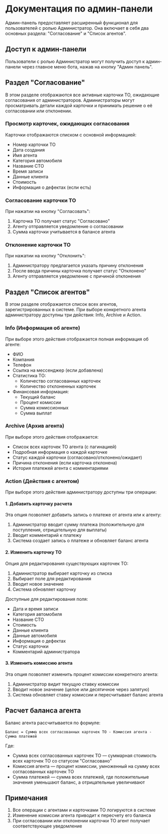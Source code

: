 # Документация по админ-панели

Админ-панель предоставляет расширенный функционал для пользователей с ролью Администратор. Она включает в себя два основных раздела: "Согласование" и "Список агентов".

## Доступ к админ-панели

Пользователи с ролью Администратор могут получить доступ к админ-панели через главное меню бота, нажав на кнопку "Админ панель".

## Раздел "Согласование"

В этом разделе отображаются все активные карточки ТО, ожидающие согласования от администраторов. Администраторы могут просматривать детали каждой карточки и принимать решение о её согласовании или отклонении.

### Просмотр карточек, ожидающих согласования

Карточки отображаются списком с основной информацией:
- Номер карточки ТО
- Дата создания
- Имя агента
- Категория автомобиля
- Название СТО
- Время записи
- Данные клиента
- Стоимость
- Информация о дефектах (если есть)

### Согласование карточки ТО

При нажатии на кнопку "Согласовать":
1. Карточка ТО получает статус "Согласовано"
2. Агенту отправляется уведомление о согласовании
3. Сумма карточки учитывается в балансе агента

### Отклонение карточки ТО

При нажатии на кнопку "Отклонить":
1. Администратору предлагается указать причину отклонения
2. После ввода причины карточка получает статус "Отклонено"
3. Агенту отправляется уведомление с причиной отклонения

## Раздел "Список агентов"

В этом разделе отображается список всех агентов, зарегистрированных в системе. При выборе конкретного агента администратору доступны три действия: Info, Archive и Action.

### Info (Информация об агенте)

При выборе этого действия отображается полная информация об агенте:
- ФИО
- Компания
- Телефон
- Ссылка на мессенджер (если добавлена)
- Статистика ТО:
  - Количество согласованных карточек
  - Количество отклоненных карточек
- Финансовая информация:
  - Текущий баланс
  - Процент комиссии
  - Сумма комиссионных
  - Сумма выплат

### Archive (Архив агента)

При выборе этого действия отображается:
- Список всех карточек ТО агента (с пагинацией)
- Подробная информация о каждой карточке
- Статус каждой карточки (согласовано/отклонено/ожидает)
- Причина отклонения (если карточка отклонена)
- История платежей агента с комментариями

### Action (Действия с агентом)

При выборе этого действия администратору доступны три операции:

#### 1. Добавить карточку расчета

Эта опция позволяет добавить запись о платеже от агента или к агенту:
1. Администратор вводит сумму платежа (положительную для поступления, отрицательную для выплаты)
2. Вводит комментарий к платежу
3. Система создает запись о платеже и обновляет баланс агента

#### 2. Изменить карточку ТО

Опция для редактирования существующих карточек ТО:
1. Администратор выбирает карточку из списка
2. Выбирает поле для редактирования
3. Вводит новое значение
4. Система обновляет карточку

Доступные для редактирования поля:
- Дата и время записи
- Категория автомобиля
- Название СТО
- Стоимость
- Данные клиента
- Данные автомобиля
- Информация о дефектах
- Статус карточки
- Комментарий администратора

#### 3. Изменить комиссию агента

Эта опция позволяет изменить процент комиссии конкретного агента:
1. Администратор видит текущую ставку комиссии
2. Вводит новое значение (целое или десятичное через запятую)
3. Система обновляет ставку комиссии и пересчитывает баланс агента

## Расчет баланса агента

Баланс агента рассчитывается по формуле:
```
Баланс = Сумма всех согласованных карточек ТО - Комиссия агента - Сумма платежей
```

Где:
- Сумма всех согласованных карточек ТО — суммарная стоимость всех карточек ТО со статусом "Согласовано"
- Комиссия агента — процент комиссии, умноженный на сумму всех согласованных карточек ТО
- Сумма платежей — сумма всех платежей, где положительные значения уменьшают баланс, а отрицательные увеличивают

## Примечания

1. Все операции с агентами и карточками ТО логируются в системе
2. Изменение комиссии агента приводит к пересчету его баланса
3. При согласовании или отклонении карточки ТО агент получает соответствующее уведомление 